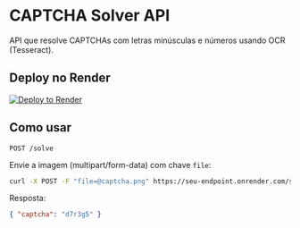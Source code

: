 # CAPTCHA Solver API

API que resolve CAPTCHAs com letras minúsculas e números usando OCR (Tesseract).

## Deploy no Render

[![Deploy to Render](https://render.com/images/deploy-to-render-button.svg)](https://render.com/deploy)

## Como usar

`POST /solve`

Envie a imagem (multipart/form-data) com chave `file`:
```bash
curl -X POST -F "file=@captcha.png" https://seu-endpoint.onrender.com/solve
```

Resposta:
```json
{ "captcha": "d7r3g5" }
```
